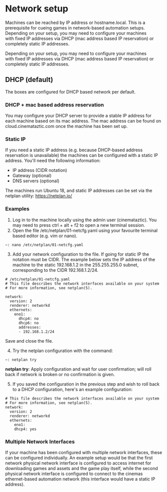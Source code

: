 # Network setup
Machines can be reached by IP address or hostname.local. This is a prerequisite for cueing games in network-based automation setups.
Depending on your setup, you may need to configure your machines with fixed IP addresses via DHCP (mac address based IP reservation) or completely static IP addresses.

Depending on your setup, you may need to configure your machines with fixed IP addresses via DHCP (mac address based IP reservation) or completely static IP addresses.

## DHCP (default)
The boxes are configured for DHCP based network per default.

### DHCP + mac based address reservation
You may configure your DHCP server to provide a stable IP address for each machine based on its mac address. The mac address can be found on cloud.cinemataztic.com once the machine has been set up.

### Static IP
If you need a static IP address (e.g. because DHCP-based address reservation is unavailable) the machines can be configured with a static IP address.
You'll need the following information:
- IP address (CIDR notation)
- Gateway (optional)
- DNS servers (optional)

The machines run Ubuntu 18, and static IP addresses can be set via the netplan utility: https://netplan.io/

### Examples
1. Log in to the machine locally using the admin user (cinemataztic). You may need to press ctrl + alt + f2 to open a new terminal session.
2. Open the file /etc/netplan/01-netcfg.yaml using your favourite terminal based editor (e.g. vim or nano).
```
~: nano /etc/netplan/01-netcfg.yaml
```
3. Add your network configuration to the file. If going for static IP the notation must be CIDR. The example below sets the IP address of the machine to the static 192.168.1.2 in the 255.255.255.0 subnet, corresponding to the CIDR 192.168.1.2/24.

```
# /etc/netplan/01-netcfg.yaml 
# This file describes the network interfaces available on your system 
# For more information, see netplan(5). 

network:
  version: 2
  renderer: networkd
  ethernets:
    eno1:
      dhcp4: no
      dhcp6: no
      addresses:
      - 192.168.1.2/24
```

Save and close the file.


4. Try the netplan configuration with the command:

```
~: netplan try
```

**netplan try**: Apply configuration and wait for user confirmation; will roll back if network is broken or no confirmation is given.

5. If you saved the configuration in the previous step and wish to roll back to a DHCP configuration, here's an example configuration:

```
# This file describes the network interfaces available on your system 
# For more information, see netplan(5). 
network:   
  version: 2   
  renderer: networkd   
  ethernets:     
    eno1:       
    dhcp4: yes
```

### Multiple Network Interfaces
If your machine has been configured with multiple network interfaces, these can be configured individually. An example setup would be that the first network physical network interface is configured to access internet for downloading games and assets and the game play itself, while the second physical network interface is configured to connect to the cinemas ethernet-based automation network (this interface would have a static IP address).
